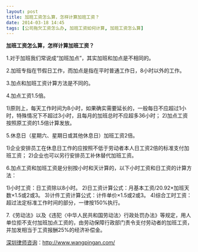 ```yaml
---
layout: post
title: 加班工资怎么算，怎样计算加班工资？
date: 2014-03-18 14:45
tags: [公司拖欠工资怎么办, 加班工资如何计算, 加班工资怎么算]
---
```

<strong>加班工资怎么算，怎样计算加班工资？</strong>

1.对于加班我们常说成“加班加点”，其实加班和加点是不相同的。

2.加班专指在节假日工作，而加点是指在平时普通工作日，8小时以外的工作。

3.加点和加班工资计算方法是不同的。

4.加点工资1.5倍。

1)原则上，每天工作时间为8小时，如果确实需要延长的，一般每日不应超过1小时，特殊情况下不超过3小时，且每月的加班总时不应超多36小时；
2)加点工资按照原工资的1.5倍计算发放。

5.休息日（星期六、星期日或其他休息日）加班工资2倍。

1)企业安排员工在休息日工作的应按照不低于劳动者本人日工资2倍的标准支付加班工资；
2)企业也可以另行安排员工补休替代加班工资。

6.加点工资和加班工资是分别按小时和天计算的，以下小时工资和日工资的计算方法：

1)小时工资：日工资除以8小时。
2)日工资计算公式：月基本工资/20.92×加班天数×1.5或2或3。
3)计件工资计算公式：计件单价×1.5或2或3。
4)综合工时工资：超过法定标准工作时间的部分，一律按150%执行。

7.《劳动法》以及《违犯〈中华人民共和国劳动法〉行政处罚办法》等规定，用人单位拒不支付加班加点工资的，由劳动保障行政部门责令支付劳动者的加班工资，并加发相当于工资报酬25%的经济补偿金。

<a href="http://www.wangpingan.com/">深圳律师咨询</a>：<a href="http://www.wangpingan.com/">http://www.wangpingan.com/</a>


